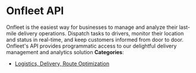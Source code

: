 # Onfleet API


Onfleet is the easiest way for businesses to manage and analyze their last-mile delivery operations.  Dispatch tasks to drivers, monitor their location and status in real-time, and keep customers informed from door to door.  Onfleet's API provides programmatic access to our delightful delivery management and analytics solution
**Categories**:

- [Logistics, Delivery, Route Optimization](https://github/awesome-apis/awesome-apis#logistics-delivery-route-optimization)



